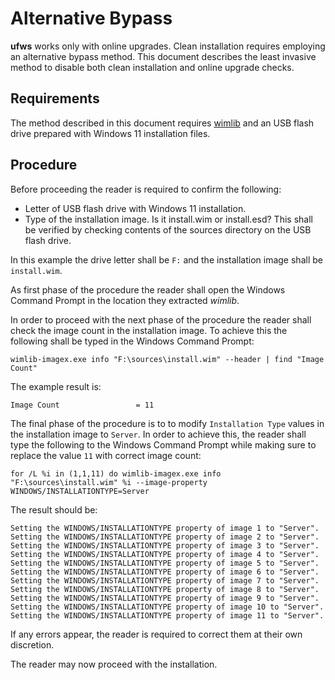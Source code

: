 Alternative Bypass
==================
**ufws** works only with online upgrades. Clean installation requires employing
an alternative bypass method. This document describes the least invasive method
to disable both clean installation and online upgrade checks.

Requirements
------------
The method described in this document requires [wimlib](https://wimlib.net/)
and an USB flash drive prepared with Windows 11 installation files.

Procedure
---------
Before proceeding the reader is required to confirm the following:
* Letter of USB flash drive with Windows 11 installation.
* Type of the installation image. Is it install.wim or install.esd? This shall
  be verified by checking contents of the sources directory on the USB flash
  drive.

In this example the drive letter shall be `F:` and the installation image shall
be `install.wim`.

As first phase of the procedure the reader shall open the Windows Command Prompt
in the location they extracted _wimlib_.

In order to proceed with the next phase of the procedure the reader shall check
the image count in the installation image. To achieve this the following shall
be typed in the Windows Command Prompt:
```
wimlib-imagex.exe info "F:\sources\install.wim" --header | find "Image Count"
```
The example result is:
```
Image Count                 = 11
```

The final phase of the procedure is to to modify `Installation Type` values in
the installation image to `Server`. In order to achieve this, the reader shall
type the following to the Windows Command Prompt while making sure to replace
the value `11` with correct image count:
```
for /L %i in (1,1,11) do wimlib-imagex.exe info "F:\sources\install.wim" %i --image-property WINDOWS/INSTALLATIONTYPE=Server
```
The result should be:
```
Setting the WINDOWS/INSTALLATIONTYPE property of image 1 to "Server".
Setting the WINDOWS/INSTALLATIONTYPE property of image 2 to "Server".
Setting the WINDOWS/INSTALLATIONTYPE property of image 3 to "Server".
Setting the WINDOWS/INSTALLATIONTYPE property of image 4 to "Server".
Setting the WINDOWS/INSTALLATIONTYPE property of image 5 to "Server".
Setting the WINDOWS/INSTALLATIONTYPE property of image 6 to "Server".
Setting the WINDOWS/INSTALLATIONTYPE property of image 7 to "Server".
Setting the WINDOWS/INSTALLATIONTYPE property of image 8 to "Server".
Setting the WINDOWS/INSTALLATIONTYPE property of image 9 to "Server".
Setting the WINDOWS/INSTALLATIONTYPE property of image 10 to "Server".
Setting the WINDOWS/INSTALLATIONTYPE property of image 11 to "Server".
```
If any errors appear, the reader is required to correct them at their own discretion.

The reader may now proceed with the installation.
